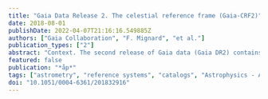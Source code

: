 ```yaml
---
title: "Gaia Data Release 2. The celestial reference frame (Gaia-CRF2)"
date: 2018-08-01
publishDate: 2022-04-07T21:16:16.549885Z
authors: ["Gaia Collaboration", "F. Mignard", "et al."]
publication_types: ["2"]
abstract: "Context. The second release of Gaia data (Gaia DR2) contains the astrometric parameters for more than half a million quasars. This set defines a kinematically non-rotating reference frame in the optical domain. A subset of these quasars have accurate VLBI positions that allow the axes of the reference frame to be aligned with the International Celestial Reference System (ICRF) radio frame.  Aims: We describe the astrometric and photometric properties of the quasars that were selected to represent the celestial reference frame of Gaia DR2 (Gaia-CRF2), and to compare the optical and radio positions for sources with accurate VLBI positions.  Methods: Descriptive statistics are used to characterise the overall properties of the quasar sample. Residual rotation and orientation errors and large-scale systematics are quantified by means of expansions in vector spherical harmonics. Positional differences are calculated relative to a prototype version of the forthcoming ICRF3.  Results: Gaia-CRF2 consists of the positions of a sample of 556 869 sources in Gaia DR2, obtained from a positional cross-match with the ICRF3-prototype and AllWISE AGN catalogues. The sample constitutes a clean, dense, and homogeneous set of extragalactic point sources in the magnitude range G ≃ 16 to 21 mag with accurately known optical positions. The median positional uncertainty is 0.12 mas for G < 18 mag and 0.5 mas at G = mag. Large-scale systematics are estimated to be in the range 20 to 30 ensuremathμas. The accuracy claims are supported by the parallaxes and proper motions of the quasars in Gaia DR2. The optical positions for a subset of 2820 sources in common with the ICRF3-prototype show very good overall agreement with the radio positions, but several tens of sources have significantly discrepant positions.  Conclusions: Based on less than 40% of the data expected from the nominal Gaia mission, Gaia-CRF2 is the first realisation of a non-rotating global optical reference frame that meets the ICRS prescriptions, meaning that it is built only on extragalactic sources. Its accuracy matches the current radio frame of the ICRF, but the density of sources in all parts of the sky is much higher, except along the Galactic equator."
featured: false
publication: "*åp*"
tags: ["astrometry", "reference systems", "catalogs", "Astrophysics - Astrophysics of Galaxies", "Astrophysics - Instrumentation and Methods for Astrophysics"]
doi: "10.1051/0004-6361/201832916"
---
```

